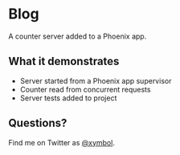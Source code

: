 # Blog

A counter server added to a Phoenix app.

## What it demonstrates

- Server started from a Phoenix app supervisor
- Counter read from concurrent requests
- Server tests added to project

## Questions?

Find me on Twitter as [@xymbol](https://twitter.com/xymbol).
